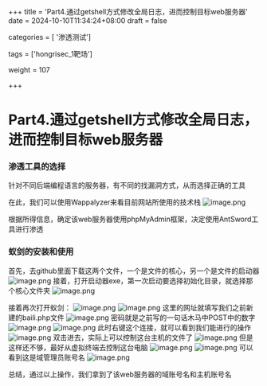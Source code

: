 +++
title = 'Part4.通过getshell方式修改全局日志，进而控制目标web服务器'
date = 2024-10-10T11:34:24+08:00
draft = false

categories = [ '渗透测试']

tags = ['hongrisec_1靶场']

weight = 107

+++

# Part4.通过getshell方式修改全局日志，进而控制目标web服务器
### 渗透工具的选择

针对不同后端编程语言的服务器，有不同的找漏洞方式，从而选择正确的工具

在此，我们可以使用Wappalyzer来看目前网站所使用的技术栈
![image.png](https://gitee.com/huangzejie/drawing-bed/raw/master/202409140921833.png)

根据所得信息，确定该web服务器使用phpMyAdmin框架，决定使用AntSword工具进行渗透

### 蚁剑的安装和使用

首先，去github里面下载这两个文件，一个是文件的核心，另一个是文件的启动器
![image.png](https://gitee.com/huangzejie/drawing-bed/raw/master/202409141532786.png)
接着，打开启动器exe，第一次启动要选择初始化目录，就选择那个核心文件夹
![image.png](https://gitee.com/huangzejie/drawing-bed/raw/master/202409141533112.png)

接着再次打开蚁剑：
![image.png](https://gitee.com/huangzejie/drawing-bed/raw/master/202409141533503.png)
![image.png](https://gitee.com/huangzejie/drawing-bed/raw/master/202409141537369.png)
这里的网址就填写我们之前新建的baili.php文件
![image.png](https://gitee.com/huangzejie/drawing-bed/raw/master/202409141537328.png)
密码就是之前写的一句话木马中POST中的数字
![image.png](https://gitee.com/huangzejie/drawing-bed/raw/master/202409141538429.png)
![image.png](https://gitee.com/huangzejie/drawing-bed/raw/master/202409141539418.png)
此时右键这个连接，就可以看到我们能进行的操作
![image.png](https://gitee.com/huangzejie/drawing-bed/raw/master/202409141540507.png)
双击进去，实际上可以控制这台主机的文件了
![image.png](https://gitee.com/huangzejie/drawing-bed/raw/master/202409141541266.png)
但是这样还不够，最好从虚拟终端去控制这台电脑
![image.png](https://gitee.com/huangzejie/drawing-bed/raw/master/202409141543224.png)
![image.png](https://gitee.com/huangzejie/drawing-bed/raw/master/202409141543132.png)
可以看到这是域管理员账号名
![image.png](https://gitee.com/huangzejie/drawing-bed/raw/master/202409141544478.png)

总结，通过以上操作，我们拿到了该web服务器的域账号名和主机账号名
